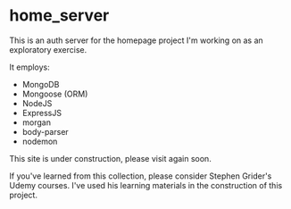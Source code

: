 # home_server

This is an auth server for the homepage project I'm working on as an exploratory exercise.

It employs:
- MongoDB
- Mongoose (ORM)
- NodeJS
- ExpressJS
- morgan
- body-parser
- nodemon

This site is under construction, please visit again soon.

If you've learned from this collection, please consider Stephen Grider's Udemy courses. I've used his
learning materials in the construction of this project.